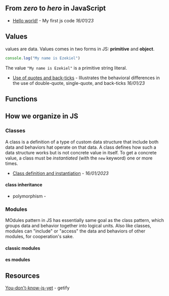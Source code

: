 From *zero* to *hero* in **JavaScript**
----------------------------------------

- [Hello world!](helloWorld.js) - My first js code *16/01/23*

## Values
values are data.
Values comes in two forms in JS: **primitive** and **object**.

```js
console.log("My name is Ezekiel")
```

The value `"My name is Ezekiel"` is a primitive string literal.

- [Use of quotes and back-ticks](quotesAndBacktick.js) - Illustrates the behavioral differences in the use of double-quote, single-quote, and back-ticks *16/01/23*

## Functions

## How we organize in JS

### Classes
A class is a definition of a type of custom data structure that include both data and behaviors hat operate on that data. A class defines how such a data structure works but is not concrete value in itself.
To get a concrete value, a class must be *instantiated* (with the `new` keyword) one or more times.

- [Class definition and instantiation](02_class.js) - *16/01/2023*
#### class inheritance
- polymorphism -

### Modules
MOdules pattern in JS has essentially same goal as the class pattern, which groups data and behavior together into logical units. Also like classes, modules can "include" or "access" the data and behaviors of other modules, for cooperation's sake.

#### classic modules

#### es modules


## Resources
[You-don't-know-js-yet](https://github.com/getify/You-Dont-Know-JS) - getify
